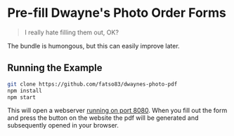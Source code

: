 # Pre-fill Dwayne's Photo Order Forms
> I really hate filling them out, OK?

The bundle is humongous, but this can easily improve later.

## Running the Example
```bash
git clone https://github.com/fatso83/dwaynes-photo-pdf
npm install
npm start
```

This will open a webserver [running on port 8080](http://localhost:8080). 
When you fill out the form and press the button on the website the pdf will be generated and
subsequently opened in your browser.

